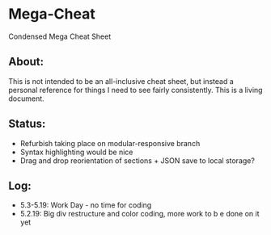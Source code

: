 # Mega-Cheat
Condensed Mega Cheat Sheet

## About:
This is not intended to be an all-inclusive cheat sheet, but instead a personal reference for things I need to see fairly consistently. This is a living document.

## Status:
- Refurbish taking place on modular-responsive branch
- Syntax highlighting would be nice
- Drag and drop reorientation of sections + JSON save to local storage?

## Log:
- 5.3-5.19: Work Day - no time for coding
- 5.2.19: Big div restructure and color coding, more work to b e done on it yet

